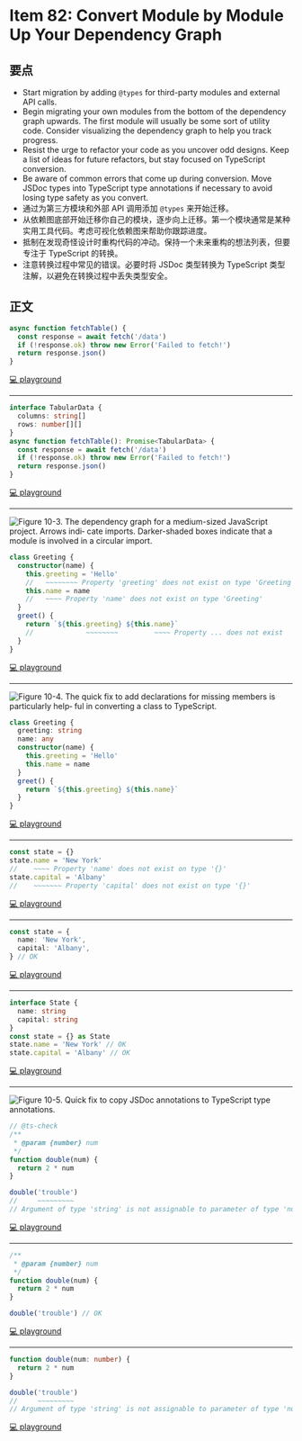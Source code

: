 # Item 82: Convert Module by Module Up Your Dependency Graph

## 要点

- Start migration by adding `@types` for third-party modules and external API calls.
- Begin migrating your own modules from the bottom of the dependency graph upwards. The first module will usually be some sort of utility code. Consider visualizing the dependency graph to help you track progress.
- Resist the urge to refactor your code as you uncover odd designs. Keep a list of ideas for future refactors, but stay focused on TypeScript conversion.
- Be aware of common errors that come up during conversion. Move JSDoc types into TypeScript type annotations if necessary to avoid losing type safety as you convert.
- 通过为第三方模块和外部 API 调用添加 `@types` 来开始迁移。
- 从依赖图底部开始迁移你自己的模块，逐步向上迁移。第一个模块通常是某种实用工具代码。考虑可视化依赖图来帮助你跟踪进度。
- 抵制在发现奇怪设计时重构代码的冲动。保持一个未来重构的想法列表，但要专注于 TypeScript 的转换。
- 注意转换过程中常见的错误。必要时将 JSDoc 类型转换为 TypeScript 类型注解，以避免在转换过程中丢失类型安全。

## 正文

```ts
async function fetchTable() {
  const response = await fetch('/data')
  if (!response.ok) throw new Error('Failed to fetch!')
  return response.json()
}
```

[💻 playground](https://www.typescriptlang.org/play/?ts=5.4.5#code/IYZwngdgxgBAZgV2gFwJYHsLwKbKgCwBVgAjAG2wAoBKGAbwCgYYpMRkYAnbEABzewwAvDGAB3YKg5xcBSgHIA9ABNgyYPOoBuJjFRwYlAITc+AgHToA1rWT5O6MTAjYnAUU4POCgGKSKyjDI6Dh4+EaaOszcyAicWKb8ECDY5gBWIJg0OgC+DEA)

---

```ts
interface TabularData {
  columns: string[]
  rows: number[][]
}
async function fetchTable(): Promise<TabularData> {
  const response = await fetch('/data')
  if (!response.ok) throw new Error('Failed to fetch!')
  return response.json()
}
```

[💻 playground](https://www.typescriptlang.org/play/?ts=5.4.5#code/JYOwLgpgTgZghgYwgAgCpwEYFcA2coAicYcyA3gFDLIID2OWAtiAM4BcyLYUoA5gNoBdANxVkUWgHd2yEEwzQhQ0QF8KcFgE8QCZDCw6wwWiD0QwCABboMOCAAoAlBwAKExsBYQAPDdz4iEgA+cjE6VjBxCBYABxMvZABeZDhJOGBImHMrewByAHoAE2I4XMdRamAYZHsAQihouNYIADpaAGtHZDBLCUlZCH6AUSgJKDyAMXS7Qu7aMwtLWrKKqLAsKFMG2PjWgCsWEydVCiA)

---

![Figure 10-3. The dependency graph for a medium-sized JavaScript project. Arrows indi‐ cate imports. Darker-shaded boxes indicate that a module is involved in a circular import.](https://cdn.jsdelivr.net/gh/rayadaschn/blogImage@master/img/202506102226468.png)

```ts
class Greeting {
  constructor(name) {
    this.greeting = 'Hello'
    //   ~~~~~~~~ Property 'greeting' does not exist on type 'Greeting'
    this.name = name
    //   ~~~~ Property 'name' does not exist on type 'Greeting'
  }
  greet() {
    return `${this.greeting} ${this.name}`
    //             ~~~~~~~~         ~~~~ Property ... does not exist
  }
}
```

[💻 playground](https://www.typescriptlang.org/play/?ts=5.4.5&noImplicitAny=false&strictNullChecks=false#code/MYGwhgzhAEDiBOBTRAXAlgOwObQN4ChppgB7DCFeAV2BRPgAoMwBbRASj0KOhQAs0EAHRYkqTDgC80AOQAJRCBAkZAbm5EA9Jp4A-fQf3QACvBIAHRPBQBPWaOTpsM6ABMSiGBhIpoiAB6CvmS8NpayCI4SMhq8AsLMbNDSiYjqPNDaegYmZpbWdjKpLu6e0N6+AUHQIbbhMpHiztwAvtwOqAycBBlIKFTwGNAABgAkuPyCImJOWC3Q45MJrIgtw+k8WRnb2YZGO0SGuRZWttBCF24eXj5+gRSt+G1AA)

---

![Figure 10-4. The quick fix to add declarations for missing members is particularly help‐ ful in converting a class to TypeScript.](https://cdn.jsdelivr.net/gh/rayadaschn/blogImage@master/img/202506102228576.png)

```ts
class Greeting {
  greeting: string
  name: any
  constructor(name) {
    this.greeting = 'Hello'
    this.name = name
  }
  greet() {
    return `${this.greeting} ${this.name}`
  }
}
```

[💻 playground](https://www.typescriptlang.org/play/?ts=5.4.5&noImplicitAny=false&strictNullChecks=false#code/MYGwhgzhAEDiBOBTRAXAlgOwObQN4ChposlVMsAuaCFecgbkOgzAFtEqwMBPRo4APYYa8AK7AUA+AAoW7AJR4mRFAAs0EAHQlk6bNAC80AOQAJRCBADjfItDUbNcxIeZtEtgL5MdqaYoI7aCQUUXgMaAADABJcBy1fPSxPaFj4p3dPSK98byA)

---

```ts
const state = {}
state.name = 'New York'
//    ~~~~ Property 'name' does not exist on type '{}'
state.capital = 'Albany'
//    ~~~~~~~ Property 'capital' does not exist on type '{}'
```

[💻 playground](https://www.typescriptlang.org/play/?ts=5.4.5&noImplicitAny=false&strictNullChecks=false#code/MYewdgzgLgBNCGUCmMC8MDeBfA3AKAWQDox4BbFdAcgDkkB3GATRACcBrK-Aem5n5gA-YYJgAFViAAOSVlACeMKqQpUYAExBIIMMCFhIAHgEtoMcDAUyl2KgSiIkRYPCnGHAGzRKAgh4BG8GDyXHi8AkIiIuKSMnKKVC5unmqa2rr6MEamsBZWKFS2eEA)

---

```ts
const state = {
  name: 'New York',
  capital: 'Albany',
} // OK
```

[💻 playground](https://www.typescriptlang.org/play/?ts=5.4.5&noImplicitAny=false&strictNullChecks=false#code/MYewdgzgLgBNCGUCmMC8MDeAoGMzwFskAuGAcgDkkB3GATRACcBrMgGhxmHgAcBLKPAA2pMgEEhAI3hgAnuywBfANy4A9GpgB5ANJYgA)

---

```ts
interface State {
  name: string
  capital: string
}
const state = {} as State
state.name = 'New York' // OK
state.capital = 'Albany' // OK
```

[💻 playground](https://www.typescriptlang.org/play/?ts=5.4.5&noImplicitAny=false&strictNullChecks=false#code/JYOwLgpgTgZghgYwgAgMpjpZBvAUM5EOAWwgC5kBnMKUAcwG59kE4AHYDAGwutpEa4AvrgQB7ENSoYsAXhxDkcSmhkQm1TBAB0RUsnkByAHIQA7sgCaYqAGtDDAgHonyAPIBpXJsjbWHbgNkQwBBLgAjOBAATwdnV09cIA)

---

![Figure 10-5. Quick fix to copy JSDoc annotations to TypeScript type annotations.](https://cdn.jsdelivr.net/gh/rayadaschn/blogImage@master/img/202506102229776.png)

```js
// @ts-check
/**
 * @param {number} num
 */
function double(num) {
  return 2 * num
}

double('trouble')
//     ~~~~~~~~~
// Argument of type 'string' is not assignable to parameter of type 'number'
```

[💻 playground](https://www.typescriptlang.org/play/?ts=5.4.5&noImplicitAny=false&strictNullChecks=false&allowJs=true&noEmit=true#code/PTAEAEBcGcFoGMAWBTeBrAUMAVNjpsIAHAQwCcSBbUAbwDsBXSgI2TIF9RHL9tgMAZgzrxIASwD2dUABMJDZgBtkACm4BKWvlBlkkBmWkAmAlyYBuDOwwY5C5SoDkkMvKXJH6yyFC-fAP0CgoKwwAEEyAHMmZDpIUAkBUEgATyJkUEdoFzE6SMdQMWguCXiSaGgxSLoSd2SJUFIKSj02BKTU9MzuVjJHDCA)

---

```ts
/**
 * @param {number} num
 */
function double(num) {
  return 2 * num
}

double('trouble') // OK
```

[💻 playground](https://www.typescriptlang.org/play/?ts=5.4.5&noImplicitAny=false&strictNullChecks=false&allowJs=true&noEmit=true#code/PQKhCgAIUgBAHAhgJ0QW0gbwHYFc0BGApsgL6R5pQjDgBmu2AxgC4CWA9tpACYe4EANkQAUlAJRYokZERa5k3AEzQK+ANzhS4cHwHCRAchbJ+QoofHrIkYMEgB5ANLggA)

---

```ts
function double(num: number) {
  return 2 * num
}

double('trouble')
//     ~~~~~~~~~
// Argument of type 'string' is not assignable to parameter of type 'number'
```

[💻 playground](https://www.typescriptlang.org/play/?ts=5.4.5&noImplicitAny=false&strictNullChecks=false&allowJs=true&noEmit=true#code/GYVwdgxgLglg9mABAEziARgGwKYAowgC2AXIgYetgE4CUiA3gFCKJXZQhVIBMiAVGSIBuRgF9GjVBhy4A5FCpos2WTREB6dS20A-Pfv2NNiAIJUA5kWxgoiOMERQAngAdsiWQGcFMMOdmIMJ5kcLYAhp6eMOZgYcqOcIguYVRhhOzUdg7Obh7klFSyjEA)
